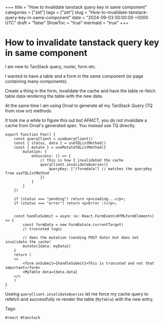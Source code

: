 +++
title = "How to invalidate tanstack query key in same component"
categories = ["zet"]
tags = ["zet"]
slug = "How-to-invalidate-tanstack-query-key-in-same-component"
date = "2024-09-03 00:00:00 +0000 UTC"
draft = "false"
ShowToc = "true"
mermaid = "true"
+++

# How to invalidate tanstack query key in same component

I am new to TanStack query, router, form etc.

I wanted to have a table and a form in the same component (or page containing
many components).

Create a thing in the form, invalidate the cache and have the table re-fetch
table data rendering the table with the new data.

At the same time I am using Orval to generate all my TanStack Query (TQ from now
on) methods.

It took me a while to figure this out but AFAICT, you do not invalidate a cache
from Orval's generated spec. You instead use TQ directly.

```tsx
export function Foo() {
    const queryClient = useQueryClient()
    const { status, data } = useTQListMethod()
    const { mutate } = useMutateTQListMethod({
        mutation: {
            onSuccess: () => {
                // this is how I invalidated the cache
                queryClient.invalidateQueries({
                    queryKey: ["/formdata"] // matches the queryKey from useTQListMethod
                })
            }
        }
    })

    if (status === "pending") return <p>Loading...</p>;
    if (status === "error") return <p>Error :(</p>;


    const handleSubmit = async (e: React.FormEvent<HTMLFormElement>) => {
        const formData = new FormData(e.currentTarget)
        // truncated logic

        // does the mutation (sending POST data) but does not invalidate the cache!
        mutate({data: myData})
    }
    return (
    <>
        <form onSubmit={handleSubmit}>This is truncated and not that important</form>
        <MyTable data={data.data}
    </>
    )
}
```

Useing `queryClient.invalidateQueries` let me force my cache query to refetch
and successfully re-render the table (`MyTable`) with the new entry.

Tags:

    #react #tanstack
